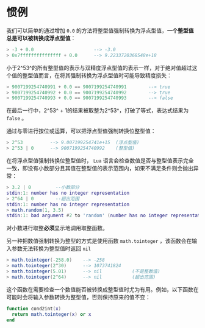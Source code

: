 # 惯例

我们可以简单的通过增加 `0.0` 的方法将整型值强制转换为浮点型值，**一个整型值总是可以被转换成浮点型值**：

```lua
> -3 + 0.0                      --> -3.0
> 0x7fffffffffffffff + 0.0      --> 9.2233720368548e+18
```

小于2^53^的所有整型值的表示与双精度浮点型值的表示一样，对于绝对值超过这个值的整型值而言，在将其强制转换为浮点型值时可能导致精度损失：

```lua
> 9007199254740991 + 0.0 == 9007199254740991        --> true
> 9007199254740992 + 0.0 == 9007199254740992        --> true
> 9007199254740993 + 0.0 == 9007199254740993        --> false
```

在最后一行中，2^53^ + 1的结果被取整为2^53^，打破了等式，表达式结果为 `false` 。

通过与零进行按位或运算，可以把浮点型值强制转换位整型值：

```lua
> 2^53          --> 9.007199254741e+15  (浮点型值)
> 2^53 | 0      --> 9007199254740992    (整型值)
```

在将浮点型值强制转换位整型值时， `Lua` 语言会检查数值是否与整型值表示完全一致，即没有小数部分且其值在整型值的表示范围内，如果不满足条件则会抛出异常：

```lua
> 3.2 | 0         --小数部分
stdin:1: number has no integer representation
> 2^64 | 0        --超出范围
stdin:1: number has no integer representation
> math.random(1, 3.5)  
stdin:1: bad argument #2 to 'random' (number has no integer representation)   --数值没有用整数表示
```

对小数进行取整**必须**显示地调用取整函数。

另一种把数值强制转换为整型的方式是使用函数 `math.tointeger` ，该函数会在输入参数无法转换为整型值时返回 `nil`

```lua
> math.tointeger(-258.0)    --> -258
> math.tointeger(2^30)      --> 1073741824
> math.tointeger(5.01)      --> nil           (不是整数值)
> math.tointeger(2^64)      --> nil           (超出范围)
```

这个函数在需要检查一个数值能否被转换成整型值时尤为有用。例如，以下函数在可能时会将输入参数转换为整型值，否则保持原来的值不变：

```lua
function cond2int(x)
  return math.tointeger(x) or x
end
```
